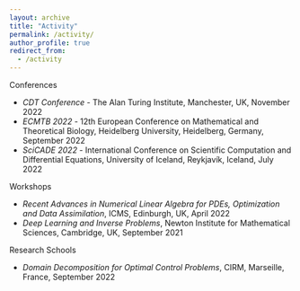 ```yaml
---
layout: archive
title: "Activity"
permalink: /activity/
author_profile: true
redirect_from: 
  - /activity
---
```


Conferences
* *CDT Conference* - The Alan Turing Institute, Manchester, UK, November 2022
* *ECMTB 2022* - 12th European Conference on Mathematical and Theoretical Biology, Heidelberg University, Heidelberg, Germany, September 2022
* *SciCADE 2022* -  International Conference on Scientific Computation and Differential Equations, University of Iceland, Reykjavík, Iceland, July 2022

Workshops
* *Recent Advances in Numerical Linear Algebra for PDEs, Optimization and Data Assimilation*, ICMS, Edinburgh, UK, April 2022
* *Deep Learning and Inverse Problems*, Newton Institute for Mathematical Sciences, Cambridge, UK, September 2021

Research Schools
* *Domain Decomposition for Optimal Control Problems*, CIRM, Marseille, France, September 2022
